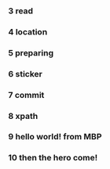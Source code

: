 ### 3 read
### 4 location
### 5 preparing
### 6 sticker
### 7 commit
### 8 xpath
### 9 hello world! from MBP
### 10 then the hero come!
